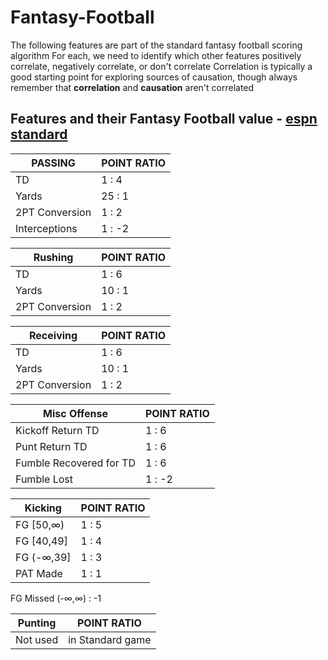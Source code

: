 # Fantasy-Football
The following features are part of the standard fantasy football scoring algorithm
For each, we need to identify which other features positively correlate, negatively correlate, or don't correlate
Correlation is typically a good starting point for exploring sources of causation, though always remember that **correlation** and **causation** aren't correlated

## Features and their Fantasy Football value - [espn standard](http://games.espn.com/ffl/resources/help/content?name=scoring-formats) 
PASSING   | POINT RATIO
--------- | -----------
TD | 1 : 4
Yards | 25 : 1
2PT Conversion | 1 : 2
Interceptions | 1 : -2

Rushing   | POINT RATIO
--------- | -----------
TD | 1 : 6
Yards | 10 : 1
2PT Conversion | 1 : 2

Receiving | POINT RATIO
--------- | -----------
TD | 1 : 6
Yards | 10 : 1
2PT Conversion | 1 : 2

Misc Offense | POINT RATIO
------------ | -----------
Kickoff Return TD | 1 : 6
Punt Return TD | 1 : 6
Fumble Recovered for TD | 1 : 6
Fumble Lost | 1 : -2

Kicking | POINT RATIO
------- | -----------
FG [50,∞) | 1 : 5
FG [40,49] | 1 : 4
FG (-∞,39] | 1 : 3
PAT Made | 1 : 1
FG Missed (-∞,∞) : -1

Punting | POINT RATIO
------- | -----------
Not used | in Standard game
